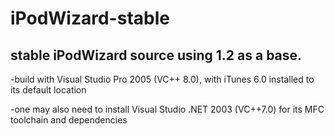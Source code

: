 # iPodWizard-stable
## stable iPodWizard source using 1.2 as a base.

-build with Visual Studio Pro 2005 (VC++ 8.0), with iTunes 6.0 installed to its default location

-one may also need to install Visual Studio .NET 2003 (VC++7.0) for its MFC toolchain and dependencies
